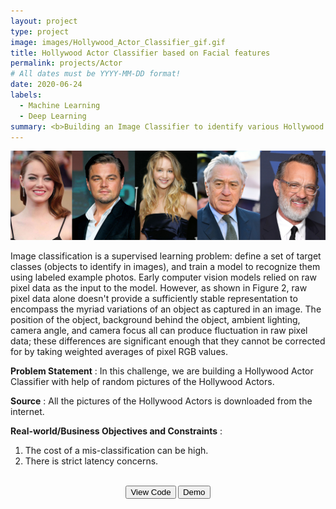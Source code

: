 ```yaml
---
layout: project
type: project
image: images/Hollywood_Actor_Classifier_gif.gif
title: Hollywood Actor Classifier based on Facial features
permalink: projects/Actor
# All dates must be YYYY-MM-DD format!
date: 2020-06-24
labels:
  - Machine Learning
  - Deep Learning
summary: <b>Building an Image Classifier to identify various Hollywood Actors.<br><br><center><button onclick="location.href='https://www.youtube.com/watch?v=cfipz5xF3zQ'" type="button">WATCH DEMO</button></br></br></center></b>
---
```


<img class="ui image" src="../images/Hollywood_Actor_Classifier_Banner.png">

Image classification is a supervised learning problem: define a set of target classes (objects to identify in images), and train a model to recognize them using labeled example photos. Early computer vision models relied on raw pixel data as the input to the model. However, as shown in Figure 2, raw pixel data alone doesn't provide a sufficiently stable representation to encompass the myriad variations of an object as captured in an image. The position of the object, background behind the object, ambient lighting, camera angle, and camera focus all can produce fluctuation in raw pixel data; these differences are significant enough that they cannot be corrected for by taking weighted averages of pixel RGB values.

<b>Problem Statement</b> : In this challenge, we are building a Hollywood Actor Classifier with help of random pictures of the Hollywood Actors.

<b>Source</b> : All the pictures of the Hollywood Actors is downloaded from the internet.

<b>Real-world/Business Objectives and Constraints</b> : 
1. The cost of a mis-classification can be high.
2. There is strict latency concerns.

<div class="buttons">
	<b><br><center><button onclick="window.open('https://github.com/iamsouravbanerjee/Hollywood-Actor-Classifier')" type="button">View Code</button> <button onclick="window.open('https://www.youtube.com/watch?v=cfipz5xF3zQ')" type="button">Demo</button><br><br><br><br>
